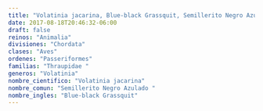 ```yaml
---
title: "Volatinia jacarina, Blue-black Grassquit, Semillerito Negro Azulado "
date: 2017-08-18T20:46:32-06:00
draft: false
reinos: "Animalia"
divisiones: "Chordata"
clases: "Aves"
ordenes: "Passeriformes"
familias: "Thraupidae "
generos: "Volatinia"
nombre_cientifico: "Volatinia jacarina"
nombre_comun: "Semillerito Negro Azulado "
nombre_ingles: "Blue-black Grassquit"
---
```

